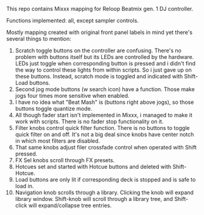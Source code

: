 This repo contains Mixxx mapping for Reloop Beatmix gen. 1 DJ controller.

Functions implemented: all, except sampler controls.

Mostly mapping created with original front panel labels in mind yet there's several things to mention:

1. Scratch toggle buttons on the controller are confusing. There's no problem with buttons itself but its LEDs are controlled by the hardware.
   LEDs just toggle when corresponding button is pressed and i didn't find the way to control these lights from within scripts. So i just gave up on these buttons.
   Instead, scratch mode is toggled and indicated with Shift-Load buttons.
2. Second jog mode buttons (w search icon) have a function. Those make jogs four times more sensitive when enabled.
3. I have no idea what "Beat Mash" is (buttons right above jogs), so those buttons toggle quantize mode.
4. All though fader start isn't implemented in Mixxx, i managed to make it work with scripts. There is no fader stop functionality on it. 
6. Filter knobs control quick filter function. There is no buttons to toggle quick filter on and off. It's not a big deal since knobs have center notch
   in which most filters are disabled.
7. That same knobs adjust filer crossfade control when operated with Shift pressed.
8. FX Sel knobs scroll through FX presets.
9. Hotcues set and started with Hotcue buttons and deleted with Shift-Hotcue.
10. Load buttons are only lit if corresponding deck is stopped and is safe to load in.
11. Navigation knob scrolls through a library. Clicking the knob will expand library window.
    Shift-knob will scroll through a library tree, and Shift-click will expand/collapse tree entries.
